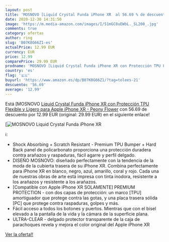```yaml
---
layout: post
title: 'MOSNOVO [Liquid Crystal Funda iPhone XR  al 56.69 % de descuento'
date: 2020-12-30 14:31:50
image: 'https://m.media-amazon.com/images/I/51mGC8uEWbL._SL200_.jpg'
comments: true
category: ofertas
author: ring
slug: 'B07K8G66Z1-es'
actualPrice: 12.99 EUR
currency: EUR
price: 12.99
comparePrice: 29.99 EUR
prodname: 'MOSNOVO [Liquid Crystal Funda iPhone XR con Protección TPU Flexible y Ligero para Apple iPhone XR - Peony Flower'
country: 'es'
flag: '🇪🇸'
buyurl: 'https://www.amazon.es/dp/B07K8G66Z1/?tag=tolees-21'
descuento: '56.69'
average: '12.99'
---
```


Está [MOSNOVO [Liquid Crystal Funda iPhone XR con Protección TPU Flexible y Ligero para Apple iPhone XR - Peony Flower](https://www.amazon.es/dp/B07K8G66Z1/?tag=tolees-21) con 56.69 de descuento por 12.99 EUR (original: 29.99 EUR) en el siguiente enlace!

[![MOSNOVO [Liquid Crystal Funda iPhone XR ](https://m.media-amazon.com/images/I/51mGC8uEWbL._SL200_.jpg)](https://www.amazon.es/dp/B07K8G66Z1/?tag=tolees-21)

ℹ️:

- Shock Absorbing + Scratch Resistant - Premium TPU Bumper + Hard Back panel de policarbonato proporciona una protección duradera contra arañazos y raspaduras, fácil agarre y perfil delgado.
- DISEÑO MOSNOVO: diseñado perfectamente con la tendencia de la moda de la cubierta trasera de su iPhone XR. Combina perfectamente para iPhone XR en blanco, negro, azul, amarillo, coral y rojo. Cada una de nuestras obras de arte está impresa con tinta inodora, resistente a los arañazos y resistente a los arañazos.
- [Compatible con Apple iPhone XR SOLAMENTE] PREMIUM PROTECTION - con dos capas de protección: un marco [TPU] amortiguador que protege contra las gotas, y una placa trasera sólida [PC] que protege contra raspaduras, golpes y más.
- Fácil acceso a todos los botones y puertos. Mientras que con el bisel elevado a la pantalla de la vida y la cámara de la superficie plana.
- ULTRA-CLEAR - delgado protector transparente de la caja de parachoques revela y mejora el color original del Apple iPhone XR

[Ver la oferta!!](https://www.amazon.es/dp/B07K8G66Z1/?tag=tolees-21)
